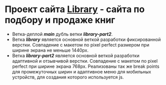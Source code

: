 # Проект сайта [Library](https://ivanfilippovw.github.io/library/) - сайта по подбору и продаже книг
* Ветка-деплой _**main**_ дубль ветки _**library-part2**_.
* Ветка _**library**_ является основной веткой разработки фиксированной верстки. Совпадение с макетом по pixel perfect размером при ширине экрана не меньше 1440рх.
* Ветка _**library-part2**_ является основной веткой разработки адаптивной и отзывчивой верстки. Совпадение с макетом по pixel perfect при ширине экрана 768px. Реализованы так же break points для промежуточных ширин и адаптивное меню для мобильных устройств, для создания которого используется js. 
